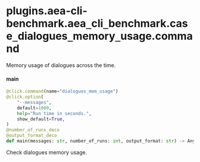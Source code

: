 <a id="plugins.aea-cli-benchmark.aea_cli_benchmark.case_dialogues_memory_usage.command"></a>

# plugins.aea-cli-benchmark.aea`_`cli`_`benchmark.case`_`dialogues`_`memory`_`usage.command

Memory usage of dialogues across the time.

<a id="plugins.aea-cli-benchmark.aea_cli_benchmark.case_dialogues_memory_usage.command.main"></a>

#### main

```python
@click.command(name="dialogues_mem_usage")
@click.option(
    "--messages",
    default=1000,
    help="Run time in seconds.",
    show_default=True,
)
@number_of_runs_deco
@output_format_deco
def main(messages: str, number_of_runs: int, output_format: str) -> Any
```

Check dialogues memory usage.

